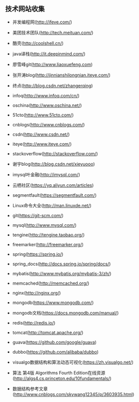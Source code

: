 ## 技术网站收集

- 并发编程网(http://ifeve.com/)
- 美团技术团队(http://tech.meituan.com/)
- 酷壳(http://coolshell.cn/)
- java译栈(http://it.deepinmind.com/)
- 廖雪峰git(http://www.liaoxuefeng.com)
- 张开涛blog(http://jinnianshilongnian.iteye.com/)
- 终点(http://blog.csdn.net/zhangerqing)
- infoq(http://www.infoq.com/cn/)
- oschina(http://www.oschina.net/)
- 51cto(http://www.51cto.com/)
- cnblogs(http://www.cnblogs.com/)
- csdn(http://www.csdn.net/)
- iteye(http://www.iteye.com/)
- stackoverflow(http://stackoverflow.com/)
- 谢宇blog(http://blog.csdn.net/xieyuooo)
- imysql叶金融(http://imysql.com/)
- 云栖社区(https://yq.aliyun.com/articles)
- segmentfault(https://segmentfault.com/)
- Linux命令大全(http://man.linuxde.net/)



- git(https://git-scm.com/)
- mysql(http://www.mysql.com/)
- tengine(http://tengine.taobao.org/)
- freemarker(http://freemarker.org/)
- spring(https://spring.io/)
- spring_docs(http://docs.spring.io/spring/docs/)
- mybatis(http://www.mybatis.org/mybatis-3/zh/)
- memcached(http://memcached.org/)
- nginx(http://nginx.org/)
- mongodb(https://www.mongodb.com/)
- mongodb文档(https://docs.mongodb.com/manual/)
- redis(http://redis.io/)
- tomcat(http://tomcat.apache.org/)
- guava(https://github.com/google/guava)
- dubbo(https://github.com/alibaba/dubbo)

- visualgo数据结构和算法动态可视化(https://zh.visualgo.net/)
- 算法 第4版 Algorithms Fourth Edition在线资源(http://algs4.cs.princeton.edu/10fundamentals/)
- 数据结构参考文章(http://www.cnblogs.com/skywang12345/p/3603935.html)